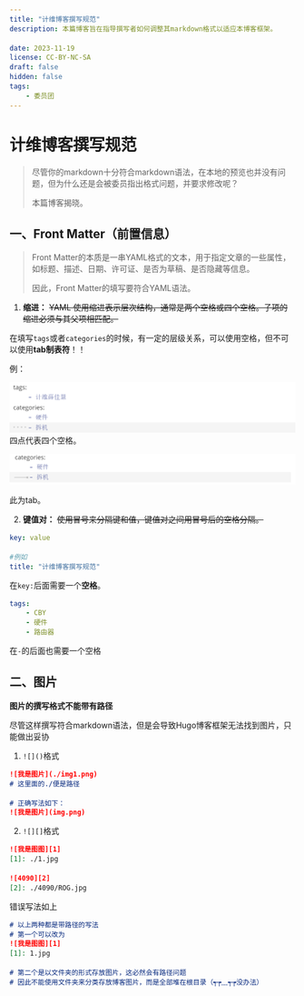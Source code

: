 ```yaml
---
title: "计维博客撰写规范"
description: 本篇博客旨在指导撰写者如何调整其markdown格式以适应本博客框架。

date: 2023-11-19
license: CC-BY-NC-SA
draft: false
hidden: false
tags:
    - 委员团
---
```


# 计维博客撰写规范

> 尽管你的markdown十分符合markdown语法，在本地的预览也并没有问题，但为什么还是会被委员指出格式问题，并要求修改呢？
>
> 本篇博客揭晓。



## 一、Front Matter（前置信息）

> Front Matter的本质是一串YAML格式的文本，用于指定文章的一些属性，如标题、描述、日期、许可证、是否为草稿、是否隐藏等信息。
>
> 因此，Front Matter的填写要符合YAML语法。





1. **缩进：** ~~YAML 使用缩进表示层次结构，通常是两个空格或四个空格。子项的缩进必须与其父项相匹配。~~


在填写`tags`或者`categories`的时候，有一定的层级关系，可以使用空格，但不可以使用**tab制表符**！！

   例：

   ![空格][1]
四点代表四个空格。



![tab][2]

此为tab。



2. **键值对：** ~~使用冒号来分隔键和值，键值对之间用冒号后的空格分隔。~~

```yaml
key: value

#例如
title: "计维博客撰写规范"
```

在`key:`后面需要一个**空格**。

```yaml
tags:
    - CBY
    - 硬件
    - 路由器
```

在`-`的后面也需要一个空格



## 二、图片

**图片的撰写格式不能带有路径**

尽管这样撰写符合markdown语法，但是会导致Hugo博客框架无法找到图片，只能做出妥协



1. `![]()`格式

```markdown
![我是图片](./img1.png)
# 这里面的./便是路径

# 正确写法如下：
![我是图片](img.png)
```



2. `![][]`格式
```markdown
![我是图图][1]
[1]: ./1.jpg

![4090][2]
[2]: ./4090/ROG.jpg
```
错误写法如上

```markdown
# 以上两种都是带路径的写法
# 第一个可以改为
![我是图图][1]
[1]: 1.jpg

# 第二个是以文件夹的形式存放图片，这必然会有路径问题
# 因此不能使用文件夹来分类存放博客图片，而是全部堆在根目录（┭┮﹏┭┮没办法）
```


[1]: 缩进.png

[2]:缩进2.png
